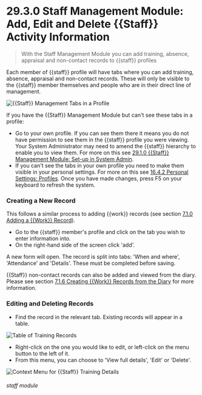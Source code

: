 # 29.3.0 Staff Management Module: Add, Edit and Delete {{Staff}} Activity Information

> With the Staff Management Module you can add training, absence, appraisal and non-contact records to {{staff}} profiles



Each member of {{staff}} profile will have tabs where you can add training, absence, appraisal and non-contact records. These will only be visible to the {{staff}} member themselves and people who are in their direct line of management. 

![{{Staff}} Management Tabs in a Profile](29.3.0a.png)

If you have the {{Staff}} Management Module but can't see these tabs in a profile:
- Go to your own profile. If you can see them there it means you do not have permission to see them in the {{staff}} profile you were viewing. Your System Administrator may need to amend the {{staff}} hierarchy to enable you to view them. For more on this see [29.1.0 {{Staff}} Management Module: Set-up in System Admin](/help/index/p/29.1.0).
- If you can't see the tabs in your own profile you need to make them visible in your personal settings. For more on this see [16.4.2 Personal Settings: Profiles](/help/index/p/16.4.2). Once you have made changes, press F5 on your keyboard to refresh the system. 

### Creating a New Record

This follows a similar process to adding {{work}} records (see section [7.1.0 Adding a {{Work}} Record](/help/index/p/7.1.0)).

- Go to the {{staff}} member's profile and click on the tab you wish to enter information into. 
- On the right-hand side of the screen click 'add'. 

A new form will open. The record is split into tabs: 'When and where', 'Attendance' and 'Details'. These must be completed before saving. 

{{Staff}} non-contact records can also be added and viewed from the diary. Please see section [7.1.6 Creating {{Work}} Records from the Diary](/help/index/p/7.1.6) for more information. 

### Editing and Deleting Records
 
- Find the record in the relevant tab. Existing records will appear in a table.

![Table of Training Records](29.3.0b.png)

- Right-click on the one you would like to edit, or left-click on the menu button to the left of it.
- From this menu, you can choose to 'View full details', 'Edit' or 'Delete'.

![Context Menu for {{Staff}} Training Details](122a.png)


###### staff module

